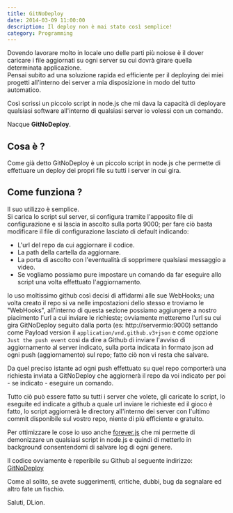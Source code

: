 ```yaml
---
title: GitNoDeploy
date: 2014-03-09 11:00:00
description: Il deploy non è mai stato così semplice!
category: Programming
---
```

Dovendo lavorare molto in locale uno delle parti più noiose è il dover caricare i file aggiornati su ogni server su cui dovrà girare quella determinata applicazione.    
Pensai subito ad una soluzione rapida ed efficiente per il deploying dei miei progetti all'interno dei server a mia disposizione in modo del tutto automatico.

Così scrissi un piccolo script in node.js che mi dava la capacità di deployare qualsiasi software all'interno di qualsiasi server io volessi con un comando.

Nacque **GitNoDeploy**.

## Cosa è ?

Come già detto GitNoDeploy è un piccolo script in node.js che permette di effettuare un deploy dei propri file su tutti i server in cui gira.

## Come funziona ?

Il suo utilizzo è semplice.   
Si carica lo script sul server, si configura tramite l'apposito file di configurazione e si lascia in ascolto sulla porta 9000; per fare ciò basta modificare il file di configurazione lasciato di default indicando:

* L'url del repo da cui aggiornare il codice.
* La path della cartella da aggiornare.
* La porta di ascolto con l'eventualità di sopprimere qualsiasi messaggio a video.
* Se vogliamo possiamo pure impostare un comando da far eseguire allo script una volta effettuato l'aggiornamento.

Io uso moltissimo github così decisi di affidarmi alle sue WebHooks; una volta creato il repo si va nelle impostazioni dello stesso e troviamo le "WebHooks", all'interno di questa sezione possiamo aggiungere a nostro piacimento l'url a cui inviare le richieste; ovviamente metteremo l'url su cui gira GitNoDeploy seguito dalla porta (es: http://servermio:9000) settando come Payload version il `application/vnd.github.v3+json` e come opzione `Just the push event` così da dire a Github di inviare l'avviso di aggiornamento al server indicato, sulla porta indicata in formato json ad ogni push (aggiornamento) sul repo; fatto ciò non vi resta che salvare.

Da quel preciso istante ad ogni push effettuato su quel repo comporterà una richiesta inviata a GitNoDeploy che aggiornerà il repo da voi indicato per poi - se indicato - eseguire un comando.

Tutto ciò può essere fatto su tutti i server che volete, gli caricate lo script, lo eseguite ed indicate a github a quale url inviare le richieste ed il gioco è fatto, lo script aggiornerà le directory all'interno dei server con l'ultimo commit disponibile sul vostro repo, niente di più efficiente e gratuito.

Per ottimizzare le cose io uso anche [forever.js](https://github.com/nodejitsu/forever) che mi permette di demonizzare un qualsiasi script in node.js e quindi di metterlo in background consentendomi di salvare log di ogni genere.

Il codice ovviamente è reperibile su Github al seguente indirizzo: [GitNoDeploy](https://github.com/dlion/GitNoDeploy)

Come al solito, se avete suggerimenti, critiche, dubbi, bug da segnalare ed altro fate un fischio.

Saluti, DLion.
